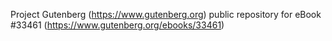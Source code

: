 Project Gutenberg (https://www.gutenberg.org) public repository for eBook #33461 (https://www.gutenberg.org/ebooks/33461)
